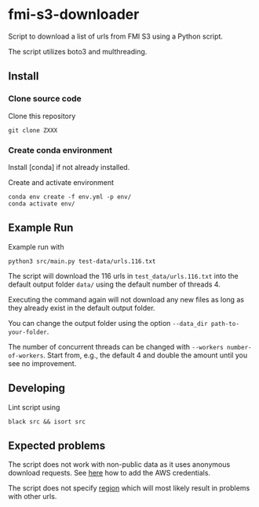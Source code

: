 # fmi-s3-downloader

Script to download a list of urls from FMI S3 using a Python script.

The script utilizes boto3 and multhreading.

## Install

### Clone source code

Clone this repository
```
git clone ZXXX
```

### Create conda environment

Install [conda] if not already installed.

Create and activate environment
```
conda env create -f env.yml -p env/
conda activate env/
```

## Example Run

Example run with
```
python3 src/main.py test-data/urls.116.txt
```

The script will download the 116 urls in `test_data/urls.116.txt` into the default output folder `data/` using the default number of threads 4.

Executing the command again will not download any new files as long as they already exist in the default output folder.

You can change the output folder using the option `--data_dir path-to-your-folder`.

The number of concurrent threads can be changed with `--workers number-of-workers`. Start from, e.g., the default 4 and double the amount until you see no improvement.


## Developing

Lint script using
```
black src && isort src
```


## Expected problems

The script does not work with non-public data as it uses anonymous download requests. See [here]() how to add the AWS credentials.

The script does not specify [region]() which will most likely result in problems with other urls.

